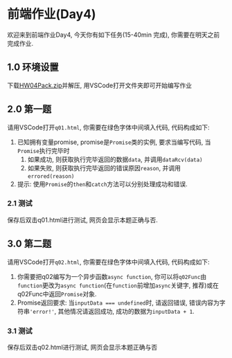 # 前端作业(Day4)
欢迎来到前端作业Day4, 今天你有如下任务(15-40min 完成), 你需要在明天之前完成作业.

## 1.0 环境设置
下载[HW04Pack.zip](HW04Pack.zip)并解压, 用VSCode打开文件夹即可开始编写作业

## 2.0 第一题
请用VSCode打开`q01.html`, 你需要在绿色字体中间填入代码, 代码构成如下:

1. 已知拥有变量promise, promise是`Promise`类的实例, 要求当编写代码, 当`Promise`执行完毕时
   1. 如果成功, 则获取执行完毕返回的数据`data`, 并调用`dataRcv(data)`
   2. 如果失败, 则获取执行完毕返回的错误原因`reason`, 并调用`errored(reason)`
2. 提示: 使用`Promise`的`then`和`catch`方法可以分别处理成功和错误.

### 2.1 测试
保存后双击q01.html进行测试, 网页会显示本题正确与否.

## 3.0 第二题
请用VSCode打开`q02.html`, 你需要在绿色字体中间填入代码, 代码构成如下:

1. 你需要把q02编写为一个异步函数`async function`, 你可以将`q02Func`由`function`更改为`async function`(在`function`前增加`async`关键字, 推荐)或在q02Func中返回`Promise`对象.
2. Promise返回要求: 当`inputData === undefined`时, 请返回错误, 错误内容为字符串`'error!'`, 其他情况请返回成功, 成功的数据为`inputData + 1`.

### 3.1 测试
保存后双击q02.html进行测试, 网页会显示本题正确与否